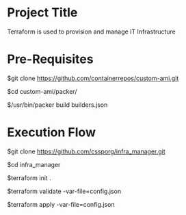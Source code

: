 Project Title
=====================
Terraform is used to provision and manage IT Infrastructure

Pre-Requisites
============================
$git clone https://github.com/containerrepos/custom-ami.git

$cd custom-ami/packer/

$/usr/bin/packer build builders.json

Execution Flow
=====================

$git clone https://github.com/cssporg/infra_manager.git

$cd infra_manager

$terraform init .

$terraform validate -var-file=config.json

$terraform apply -var-file=config.json
